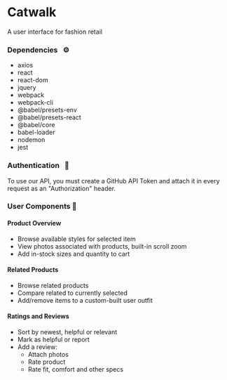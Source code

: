 # Catwalk
A user interface for fashion retail

### Dependencies &nbsp; ⚙️
- axios
- react
- react-dom
- jquery
- webpack
- webpack-cli
- @babel/presets-env
- @babel/presets-react
- @babel/core
- babel-loader
- nodemon
- jest

### Authentication &nbsp; 🔐
To use our API, you must create a GitHub API Token and attach it in every request as an "Authorization" header.

### User Components 👥
#### Product Overview
- Browse available styles for selected item
- View photos associated with products, built-in scroll zoom
- Add in-stock sizes and quantity to cart

#### Related Products
- Browse related products
- Compare related to currently selected
- Add/remove items to a custom-built user outfit

#### Ratings and Reviews
- Sort by newest, helpful or relevant
- Mark as helpful or report
- Add a review:
    - Attach photos
    - Rate product
    - Rate fit, comfort and other specs



